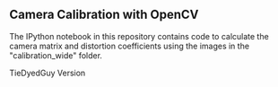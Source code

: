 ## Camera Calibration with OpenCV

The IPython notebook in this repository contains code to calculate the camera matrix and distortion coefficients using the images in the "calibration_wide" folder.

TieDyedGuy Version
